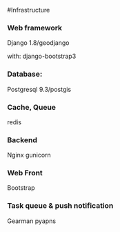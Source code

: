 #Infrastructure


### Web framework
Django 1.8/geodjango

with:
django-bootstrap3


### Database:
Postgresql 9.3/postgis

### Cache, Queue
redis

### Backend
Nginx 
gunicorn

### Web Front
Bootstrap

### Task queue & push notification
Gearman
pyapns